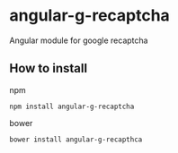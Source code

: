 # angular-g-recaptcha
Angular module for google recaptcha

<a name="installation"></a>
## How to install

npm

    npm install angular-g-recaptcha
    
bower

    bower install angular-g-recapthca
    
